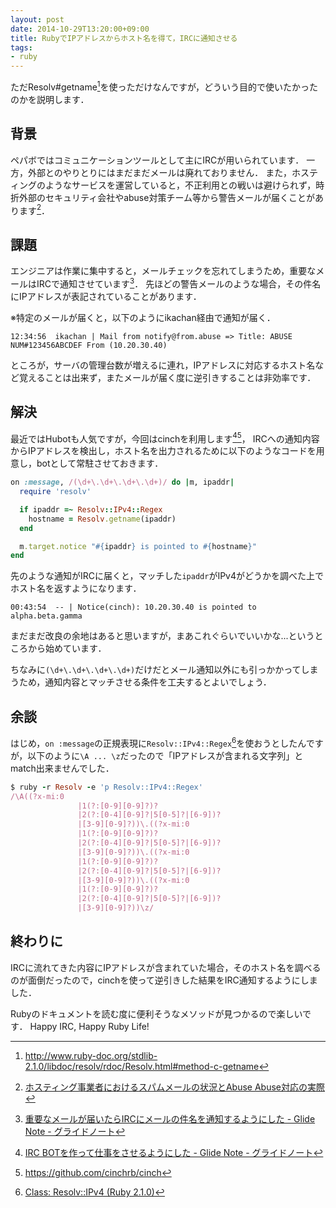 ```yaml
---
layout: post
date: 2014-10-29T13:20:00+09:00
title: RubyでIPアドレスからホスト名を得て，IRCに通知させる
tags: 
- ruby
---
```

ただResolv#getname[^1]を使っただけなんですが，どういう目的で使いたかったのかを説明します．

## 背景

ペパボではコミュニケーションツールとして主にIRCが用いられています．
一方，外部とのやりとりにはまだまだメールは廃れておりません．
また，ホスティングのようなサービスを運営していると，不正利用との戦いは避けられず，時折外部のセキュリティ会社やabuse対策チーム等から警告メールが届くことがあります[^2]．

## 課題

エンジニアは作業に集中すると，メールチェックを忘れてしまうため，重要なメールはIRCで通知させています[^3]．
先ほどの警告メールのような場合，その件名にIPアドレスが表記されていることがあります．

※特定のメールが届くと，以下のようにikachan経由で通知が届く．

```irc
12:34:56  ikachan | Mail from notify@from.abuse => Title: ABUSE NUM#123456ABCDEF From (10.20.30.40)
```

ところが，サーバの管理台数が増えるに連れ，IPアドレスに対応するホスト名など覚えることは出来ず，またメールが届く度に逆引きすることは非効率です．


## 解決

最近ではHubotも人気ですが，今回はcinchを利用します[^4][^5]，
IRCへの通知内容からIPアドレスを検出し，ホスト名を出力されるために以下のようなコードを用意し，botとして常駐させておきます．

```rb
on :message, /(\d+\.\d+\.\d+\.\d+)/ do |m, ipaddr|
  require 'resolv'

  if ipaddr =~ Resolv::IPv4::Regex
    hostname = Resolv.getname(ipaddr)
  end

  m.target.notice "#{ipaddr} is pointed to #{hostname}"
end
```

先のような通知がIRCに届くと，マッチした`ipaddr`がIPv4がどうかを調べた上でホスト名を返すようになります．

```irc
00:43:54  -- | Notice(cinch): 10.20.30.40 is pointed to alpha.beta.gamma
```

まだまだ改良の余地はあると思いますが，まあこれぐらいでいいかな...というところから始めています．

ちなみに`(\d+\.\d+\.\d+\.\d+)`だけだとメール通知以外にも引っかかってしまうため，通知内容とマッチさせる条件を工夫するとよいでしょう．

## 余談

はじめ，`on :message`の正規表現に`Resolv::IPv4::Regex`[^6]を使おうとしたんですが，以下のように`\A ... \z`だったので「IPアドレスが含まれる文字列」とmatch出来ませんでした．

```rb
$ ruby -r Resolv -e 'p Resolv::IPv4::Regex'
/\A((?x-mi:0
               |1(?:[0-9][0-9]?)?
               |2(?:[0-4][0-9]?|5[0-5]?|[6-9])?
               |[3-9][0-9]?))\.((?x-mi:0
               |1(?:[0-9][0-9]?)?
               |2(?:[0-4][0-9]?|5[0-5]?|[6-9])?
               |[3-9][0-9]?))\.((?x-mi:0
               |1(?:[0-9][0-9]?)?
               |2(?:[0-4][0-9]?|5[0-5]?|[6-9])?
               |[3-9][0-9]?))\.((?x-mi:0
               |1(?:[0-9][0-9]?)?
               |2(?:[0-4][0-9]?|5[0-5]?|[6-9])?
               |[3-9][0-9]?))\z/
```

## 終わりに

IRCに流れてきた内容にIPアドレスが含まれていた場合，そのホスト名を調べるのが面倒だったので，cinchを使って逆引きした結果をIRC通知するようにしました．

Rubyのドキュメントを読む度に便利そうなメソッドが見つかるので楽しいです．
Happy IRC, Happy Ruby Life!

[^1]: http://www.ruby-doc.org/stdlib-2.1.0/libdoc/resolv/rdoc/Resolv.html#method-c-getname
[^2]: [ホスティング事業者におけるスパムメールの状況とAbuse Abuse対応の実際](https://www.nic.ad.jp/ja/materials/iw/2006/proceedings/T2-2.pdf)
[^3]: [重要なメールが届いたらIRCにメールの件名を通知するようにした - Glide Note - グライドノート](http://blog.glidenote.com/blog/2014/01/29/post-to-irc-important-mail-subject/)
[^4]: [IRC BOTを作って仕事をさせるようにした - Glide Note - グライドノート](http://blog.glidenote.com/blog/2013/05/20/working-with-irc-bot/)
[^5]: https://github.com/cinchrb/cinch
[^6]: [Class: Resolv::IPv4 (Ruby 2.1.0)](http://www.ruby-doc.org/stdlib-2.1.0/libdoc/resolv/rdoc/Resolv/IPv4.html)
